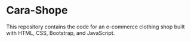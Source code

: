 # Cara-Shope
This repository contains the code for an e-commerce clothing shop built with HTML, CSS, Bootstrap, and JavaScript.
